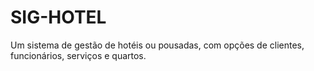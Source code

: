 # SIG-HOTEL
Um sistema de gestão de hotéis ou pousadas, com opções de clientes, funcionários, serviços e quartos.
